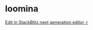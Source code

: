 # loomina

[Edit in StackBlitz next generation editor ⚡️](https://stackblitz.com/~/github.com/Ibrahiminnvoator/loomina)